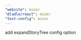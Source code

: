 ```yaml
---
"website": minor
"@ladle/react": minor
"test-config": minor
---
```


add expandStoryTree config option
